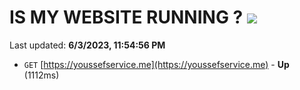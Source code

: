 # IS MY WEBSITE RUNNING ? [![](https://img.shields.io/static/v1?label=Sponsor&message=%E2%9D%A4&logo=GitHub&color=%23fe8e86)](https://github.com/sponsors/<username>)

Last updated: **6/3/2023, 11:54:56 PM**

- `GET` [https://youssefservice.me](https://youssefservice.me) - **Up** (1112ms)

